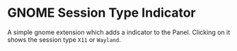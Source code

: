 # GNOME Session Type Indicator

A simple gnome extension which adds a indicator to the Panel. Clicking on it shows the session type `X11` or `Wayland`.